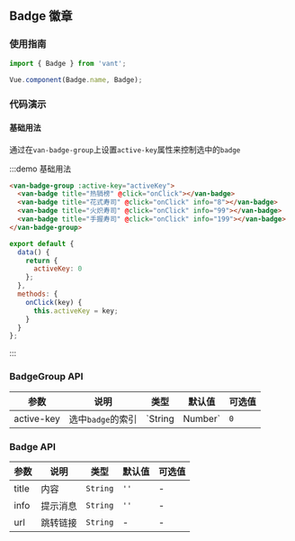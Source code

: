 <style>
.demo-badge {
  .van-badge-group {
    width: auto;
    margin: 0 15px;
    padding: 20px 0;
    background-color: #fff;

    &::after {
      display: none;
    }
  }

  .van-badge {
    width: 85px;
    margin: 0 auto;
  }
}
</style>

<script>
export default {
  data() {
    return {
      activeKey: 0
    };
  },
  methods: {
    onClick(key) {
      this.activeKey = key;
    }
  }
};
</script>

## Badge 徽章

### 使用指南
``` javascript
import { Badge } from 'vant';

Vue.component(Badge.name, Badge);
```

### 代码演示

#### 基础用法

通过在`van-badge-group`上设置`active-key`属性来控制选中的`badge`

:::demo 基础用法
```html
<van-badge-group :active-key="activeKey">
  <van-badge title="热销榜" @click="onClick"></van-badge>
  <van-badge title="花式寿司" @click="onClick" info="8"></van-badge>
  <van-badge title="火炽寿司" @click="onClick" info="99"></van-badge>
  <van-badge title="手握寿司" @click="onClick" info="199"></van-badge>
</van-badge-group>
```

``` javascript
export default {
  data() {
    return {
      activeKey: 0
    };
  },
  methods: {
    onClick(key) {
      this.activeKey = key;
    }
  }
};
```
:::


### BadgeGroup API

| 参数 | 说明 | 类型 | 默认值 | 可选值 |
|-----------|-----------|-----------|-------------|-------------|
| active-key | 选中`badge`的索引 | `String | Number` | `0` | - |

### Badge API
| 参数 | 说明 | 类型 | 默认值 | 可选值 |
|-----------|-----------|-----------|-------------|-------------|
| title | 内容 | `String` | `''` | - |
| info | 提示消息 | `String` | `''` | - |
| url | 跳转链接 | `String` | - | - |
